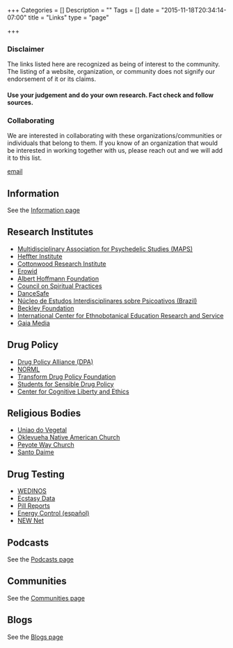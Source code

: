 +++
Categories = []
Description = ""
Tags = []
date = "2015-11-18T20:34:14-07:00"
title = "Links"
type = "page"

+++
### Disclaimer
The links listed here are recognized as being of interest to the community. The listing of a website, organization, or community does not signify our endorsement of it or its claims.

#### Use your judgement and do your own research. Fact check and follow sources.


### Collaborating

We are interested in collaborating with these organizations/communities or individuals that belong to them. If you know of an organization that would be interested in working together with us, please reach out and we will add it to this list.

[email](mailto:staff@psilocene.org)

## Information
See the [Information page](../information)

## Research Institutes
* [Multidisciplinary Association for Psychedelic Studies (MAPS)][MAPS]
* [Heffter Institute][Heffter]
* [Cottonwood Research Institute][Cottonwood]
* [Erowid]
* [Albert Hoffmann Foundation][Hoffmann]
* [Council on Spiritual Practices][CSP]
* [DanceSafe]
* [Núcleo de Estudos Interdisciplinares sobre Psicoativos (Brazil)][NEIP]
* [Beckley Foundation][Beckley]
* [International Center for Ethnobotanical Education Research and Service][ICEERS]
* [Gaia Media][Gaia]

## Drug Policy
* [Drug Policy Alliance (DPA)][DPA]
* [NORML]
* [Transform Drug Policy Foundation][Transform]
* [Students for Sensible Drug Policy][SSDP]
* [Center for Cognitive Liberty and Ethics][Cognitive]

## Religious Bodies

* [Uniao do Vegetal][UDV]
* [Oklevueha Native American Church][ONAC]
* [Peyote Way Church]
* [Santo Daime](https://en.wikipedia.org/wiki/Santo_Daime)

## Drug Testing
* [WEDINOS](http://www.wedinos.org/)
* [Ecstasy Data](https://www.ecstasydata.org/)
* [Pill Reports](http://www.pillreports.net/)
* [Energy Control (español)](http://energycontrol.org/)
* [NEW Net](http://www.safernightlife.org/)

## Podcasts
See the [Podcasts page](../podcasts)

## Communities
See the [Communities page](../communities)

## Blogs
See the [Blogs page](../blogs)













[MAPS]: http://maps.org
[Heffter]: http://heffter.org
[Cottonwood]: http://www.maps.org/resources/links/95-allies-and-research-institutes
[Erowid]: http://erowid.org
[CSP]: http://csp.org
[Hoffmann]: http://hoffmann.org
[DanceSafe]: http://dancesafe.org
[NEIP]: http://neip.info
[Beckley]: http://beckleyfoundation.org
[Esalen]: http://esalen.org
[ICEERS]: http://iceers.org

[DPA]: http://www.drugpolicy.org/
[NORML]: http://norml.org
[Transform]: http://tdpf.org.uk
[SSDP]: http://ssdp.org
[Cognitive]: http://cognitiveliberty.org

[Psychedelic Society]: http://www.psychedelicsociety.org.uk/
[Gaia]: http://www.gaiamedia.org/english/
[Reality Sandwich]: http://realitysandwich.com/

[UDV]: http://udvusa.org
[ONAC]: http://nativeamericanchurches.org
[Peyote Way Church]: http://peyoteway.org

[Doblin]: https://en.wikipedia.org/wiki/Rick_Doblin
[Nichols]: https://en.wikipedia.org/wiki/David_E._Nichols
[Nutt]: https://en.wikipedia.org/wiki/David_Nutt
[McKenna]: https://en.wikipedia.org/wiki/Dennis_McKenna
[Erowids]: https://en.wikipedia.org/wiki/Erowid
[Strassman]: https://en.wikipedia.org/wiki/Rick_Strassman


[Fadiman]: http://www.jamesfadiman.com
[Fadiman wiki]: https://en.wikipedia.org/wiki/James_Fadiman
[Grof]: http://stanislavgrof.com
[Grof wiki]: https://en.wikipedia.org/wiki/Stanislav_Grof
